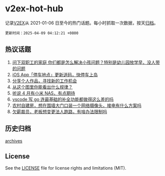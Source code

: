 # v2ex-hot-hub

 记录[V2EX](https://www.v2ex.com/)从 2021-01-06 日至今的热门话题。每小时抓取一次数据，按天[归档](archives)。

`更新时间：2025-04-09 04:12:21 +0800`

## 热议话题

1. [问下双职工的家庭 你们都是怎么解决小孩问题？特别是幼儿园放学早，没人带的问题](https://www.v2ex.com/t/1123957)
1. [iOS App「停车地点」更新送码，快停车上岛](https://www.v2ex.com/t/1123854)
1. [分享个人作品，寻找新的工作机会](https://www.v2ex.com/t/1123850)
1. [从这个图里你能看出什么规律？](https://www.v2ex.com/t/1123869)
1. [听说 4 月有小米 NAS，有点期待](https://www.v2ex.com/t/1123853)
1. [vscode 写 go 连最基础的补全功能都做得这么差的吗](https://www.v2ex.com/t/1123995)
1. [农村自建房，想在围墙大门口装一个网络摄像头，接电有什么方案吗](https://www.v2ex.com/t/1123903)
1. [欠薪裁员，老板想变更法人跑路，有啥办法限制吗](https://www.v2ex.com/t/1123886)

## 历史归档

[archives](archives)

## License

See the [LICENSE](LICENSE) file for license rights and limitations (MIT).
